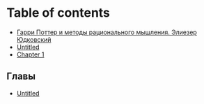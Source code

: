 # Table of contents

* [Гарри Поттер и методы рационального мышления. Элиезер Юдковский](README.md)
* [Untitled](untitled.md)
* [Chapter 1](1.md)

## Главы <a id="chapters"></a>

* [Untitled](chapters/untitled.md)

